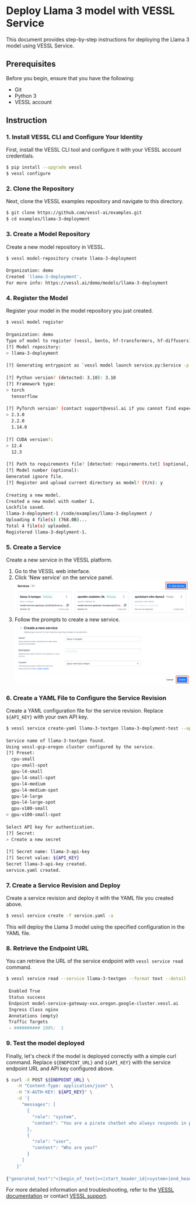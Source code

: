 # Deploy Llama 3 model with VESSL Service
This document provides step-by-step instructions for deploying the Llama 3 model using VESSL Service.

## Prerequisites
Before you begin, ensure that you have the following:

- Git
- Python 3
- VESSL account

## Instruction
### 1. Install VESSL CLI and Configure Your Identity
First, install the VESSL CLI tool and configure it with your VESSL account credentials.
```sh
$ pip install --upgrade vessl
$ vessl configure
```
### 2. Clone the Repository
Next, clone the VESSL examples repository and navigate to this directory.
```sh
$ git clone https://github.com/vessl-ai/examples.git
$ cd examples/llama-3-deployment
```

### 3. Create a Model Repository
Create a new model repository in VESSL.
```sh
$ vessl model-repository create llama-3-deployment

Organization: demo
Created 'llama-3-deployment'.
For more info: https://vessl.ai/demo/models/llama-3-deployment
```

### 4. Register the Model
Register your model in the model repository you just created.
```sh
$ vessl model register

Organization: demo
Type of model to register (vessl, bento, hf-transformers, hf-diffusers) [vessl]: vessl
[?] Model repository: 
> llama-3-deployment

[?] Generating entrypoint as `vessl model launch service.py:Service -p 3000`. Proceed? (No to input manually) (Y/n): y

[?] Python version? (detected: 3.10): 3.10
[?] Framework type: 
> torch
  tensorflow

[?] PyTorch version? (contact support@vessl.ai if you cannot find expected.): 
> 2.3.0
  2.2.0
  1.14.0

[?] CUDA version?: 
> 12.4
  12.3

[?] Path to requirements file? [detected: requirements.txt] (optional, press Enter to skip): requirements.txt
[?] Model number (optional): 
Generated ignore file.
[?] Register and upload current directory as model? (Y/n): y

Creating a new model.
Created a new model with number 1.
Lockfile saved.
llama-3-deployment-1 /code/examples/llama-3-deployment /
Uploading 4 file(s) (768.0B)...
Total 4 file(s) uploaded.
Registered llama-3-deplyment-1.
```

### 5. Create a Service
Create a new service in the VESSL platform.
1. Go to the VESSL web interface.
2. Click 'New service' on the service panel.
![click 'New service' on the service panel](assets/service-creation-1.png)
3. Follow the prompts to create a new service.
![create new service](assets/service-creation-2.png)

### 6. Create a YAML File to Configure the Service Revision
Create a YAML configuration file for the service revision. Replace `${API_KEY}` with your own API key.
```sh
$ vessl service create-yaml llama-3-textgen llama-3-deplyment-test --api-key

Service name of llama-3-textgen found.
Using vessl-gcp-oregon cluster configured by the service.
[?] Preset: 
  cpu-small
  cpu-small-spot
  gpu-l4-small
  gpu-l4-small-spot
  gpu-l4-medium
  gpu-l4-medium-spot
  gpu-l4-large
  gpu-l4-large-spot
  gpu-v100-small
> gpu-v100-small-spot

Select API key for authentication.
[?] Secret:
> Create a new secret

[?] Secret name: llama-3-api-key
[?] Secret value: ${API_KEY}
Secret llama-3-api-key created.
service.yaml created.
```

### 7. Create a Service Revision and Deploy
Create a service revision and deploy it with the YAML file you created above.
```sh
$ vessl service create -f service.yaml -a
```
This will deploy the Llama 3 model using the specified configuration in the YAML file.

### 8. Retrieve the Endpoint URL
You can retrieve the URL of the service endpoint with `vessl service read` command.
```sh
$ vessl service read --service llama-3-textgen --format text --detail

 Enabled True
 Status success
 Endpoint model-service-gateway-xxx.oregon.google-cluster.vessl.ai
 Ingress Class nginx
 Annotations (empty)
 Traffic Targets
 - ########## 100%:  1
```

### 9. Test the model deployed
Finally, let's check if the model is deployed correctly with a simple curl command. Replace `${ENDPOINT_URL}` and `${API_KEY}` with the service endpoint URL and API key configured above.
```sh
$ curl -X POST ${ENDPOINT_URL} \
    -H "Content-Type: application/json" \
    -H "X-AUTH-KEY: ${API_KEY}" \
    -d '{
      "messages": [
        {
          "role": "system",
          "content": "You are a pirate chatbot who always responds in pirate speak!"
        },
        {
          "role": "user",
          "content": "Who are you?"
        }
      ]
    }'

{"generated_text":"<|begin_of_text|><|start_header_id|>system<|end_header_id|>\n\nYou are a pirate chatbot who always responds in pirate speak!<|eot_id|><|start_header_id|>user<|end_header_id|>\n\nWho are you?<|eot_id|><|start_header_id|>assistant<|end_header_id|>\n\nArrrr, me hearty! Me name be Captain Chatbot, the scurviest pirate to ever sail the Seven Seas! I be a swashbucklin' chatbot, ready to converse with ye about the latest booty... er, I mean, chat trends! Me treasure trove o' knowledge be filled with the finest pirate phrases and pirate-y puns, so hoist the colors and let's set sail fer a chat, matey!"}
```

For more detailed information and troubleshooting, refer to the [VESSL documentation](https://docs.vessl.ai/) or contact [VESSL support](mailto:support@vessl.ai).
